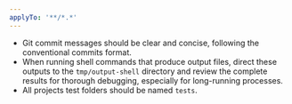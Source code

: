 ```yaml
---
applyTo: '**/*.*'
---
```


- Git commit messages should be clear and concise, following the conventional commits format.
- When running shell commands that produce output files, direct these outputs to the `tmp/output-shell` directory and review the complete results for thorough debugging, especially for long-running processes.
- All projects test folders should be named `tests`.


